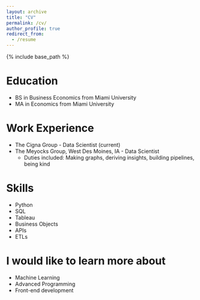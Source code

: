 ```yaml
---
layout: archive
title: "CV"
permalink: /cv/
author_profile: true
redirect_from:
  - /resume
---
```


{% include base_path %}

Education
======
* BS in Business Economics from Miami University
* MA in Economics from Miami University
  
Work Experience
======
* The Cigna Group - Data Scientist (current)
* The Meyocks Group, West Des Moines, IA - Data Scientist
  * Duties included: Making graphs, deriving insights, building pipelines, being kind


  
Skills
======
* Python
* SQL
* Tableau
* Business Objects
* APIs
* ETLs
  
I would like to learn more about
======
* Machine Learning
* Advanced Programming
* Front-end development
  
